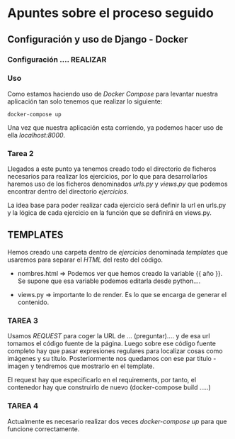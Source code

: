 # Apuntes sobre el proceso seguido

## Configuración y uso de Django - Docker

### Configuración .... REALIZAR

### Uso

Como estamos haciendo uso de *Docker Compose* para levantar nuestra aplicación tan solo tenemos que realizar lo siguiente:
~~~~
docker-compose up
~~~~

Una vez que nuestra aplicación esta corriendo, ya podemos hacer uso de ella *localhost:8000*.

### Tarea 2

Llegados a este punto ya tenemos creado todo el directorio de ficheros necesarios para realizar los ejercicios, por lo que para desarrollarlos haremos uso de los ficheros denominados *urls.py* y *views.py* que podemos encontrar dentro del directorio *ejercicios*.

La idea base para poder realizar cada ejercicio será definir la url en urls.py y la lógica de cada ejercicio en la función que se definirá en views.py.

## TEMPLATES

Hemos creado una carpeta dentro de *ejercicios* denominada *templates* que usaremos para separar el *HTML* del resto del código.

- nombres.html => Podemos ver que hemos creado la variable {{ año }}. Se supone que esa variable podemos editarla desde python....

- views.py => importante lo de render. Es lo que se encarga de generar el contenido.

### TAREA 3

Usamos *REQUEST* para coger la URL de ... (preguntar).... y de esa url tomamos el código fuente de la página. Luego sobre ese código fuente completo hay que pasar expresiones regulares para localizar cosas como imágenes y su título. Posteriormente nos quedamos con ese par titulo - imagen y tendremos que mostrarlo en el template.

El request hay que especificarlo en el requirements, por tanto, el contenedor hay que construirlo de nuevo (docker-compose build .....)


### TAREA 4

Actualmente es necesario realizar dos veces *docker-compose up* para que funcione correctamente.